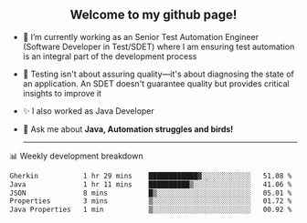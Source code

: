 <h2 align="center">Welcome to my github page!</h2>

- 🔭 I’m currently working as an Senior Test Automation Engineer (Software Developer in Test/SDET) where I am ensuring test automation is an integral part of the development process
- 🎩 Testing isn't about assuring quality—it's about diagnosing the state of an application. An SDET doesn't guarantee quality but provides critical insights to improve it
- ✨ I also worked as Java Developer
- 💬 Ask me about **Java, Automation struggles and birds!**
  
  -------
  
📊 Weekly development breakdown

<!--START_SECTION:waka-->

```txt
Gherkin           1 hr 29 mins    ████████████▓░░░░░░░░░░░░   51.08 %
Java              1 hr 11 mins    ██████████▒░░░░░░░░░░░░░░   41.06 %
JSON              8 mins          █▒░░░░░░░░░░░░░░░░░░░░░░░   05.01 %
Properties        3 mins          ▒░░░░░░░░░░░░░░░░░░░░░░░░   01.72 %
Java Properties   1 min           ▒░░░░░░░░░░░░░░░░░░░░░░░░   00.92 %
```

<!--END_SECTION:waka-->
